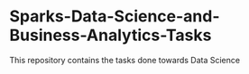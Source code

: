 # Sparks-Data-Science-and-Business-Analytics-Tasks
This repository contains the tasks done towards Data Science
